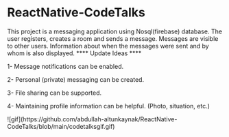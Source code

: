 # ReactNative-CodeTalks
This project is a messaging application using Nosql(firebase) database. The user registers, creates a room and sends a message. Messages are visible to other users. Information about when the messages were sent and by whom is also displayed.
**** Update Ideas ****
<p> 1- Message notifications can be enabled. </p>
<p> 2- Personal (private) messaging can be created. </p>
<p> 3- File sharing can be supported. </p>
<p> 4- Maintaining profile information can be helpful. (Photo, situation, etc.) </p>
![gif](https://github.com/abdullah-altunkaynak/ReactNative-CodeTalks/blob/main/codetalksgif.gif)

